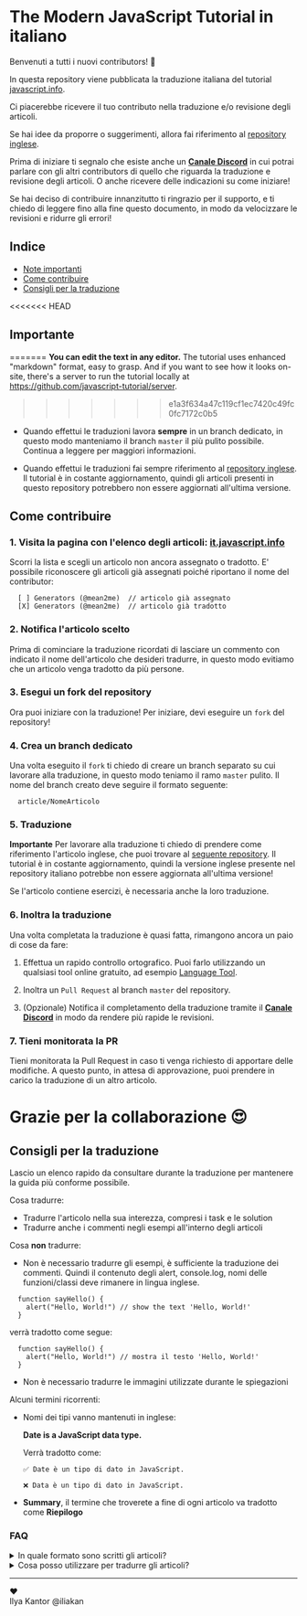 # The Modern JavaScript Tutorial in italiano

Benvenuti a tutti i nuovi contributors! 👋

In questa repository viene pubblicata la traduzione italiana del tutorial [javascript.info](https://javascript.info).

Ci piacerebbe ricevere il tuo contributo nella traduzione e/o revisione degli articoli. 

Se hai idee da proporre o suggerimenti, allora fai riferimento al [repository inglese](https://github.com/javascript-tutorial/en.javascript.info).

Prima di iniziare ti segnalo che esiste anche un **[Canale Discord](https://discord.gg/Dj9P3jCt6K)** in cui potrai parlare con gli altri contributors di quello che riguarda la traduzione e revisione degli articoli. O anche ricevere delle indicazioni su come iniziare!

Se hai deciso di contribuire innanzitutto ti ringrazio per il supporto, e ti chiedo di leggere fino alla fine questo documento, in modo da velocizzare le revisioni e ridurre gli errori!

## Indice
  - [Note importanti](#importante)
  - [Come contribuire](#come-contribuire)
  - [Consigli per la traduzione](#consigli-per-la-traduzione)

<<<<<<< HEAD
## Importante
=======
**You can edit the text in any editor.** The tutorial uses enhanced "markdown" format, easy to grasp. And if you want to see how it looks on-site, there's a server to run the tutorial locally at <https://github.com/javascript-tutorial/server>.
>>>>>>> e1a3f634a47c119cf1ec7420c49fc0fc7172c0b5

- Quando effettui le traduzioni lavora **sempre** in un branch dedicato, in questo modo manteniamo il branch `master` il più pulito possibile. Continua a leggere per maggiori informazioni.

- Quando effettui le traduzioni fai sempre riferimento al [repository inglese](https://github.com/javascript-tutorial/en.javascript.info). Il tutorial è in costante aggiornamento, quindi gli articoli presenti in questo repository potrebbero non essere aggiornati all'ultima versione.

## Come contribuire

### 1. Visita la pagina con l'elenco degli articoli: [it.javascript.info](https://github.com/javascript-tutorial/it.javascript.info/issues/1)

  Scorri la lista e scegli un articolo non ancora assegnato o tradotto. E' possibile riconoscere gli articoli già assegnati poiché riportano il nome del contributor:

  ```
    [ ] Generators (@mean2me)  // articolo già assegnato
    [X] Generators (@mean2me)  // articolo già tradotto
  ```

### 2. Notifica l'articolo scelto

  Prima di cominciare la traduzione ricordati di lasciare un commento con indicato il nome dell'articolo che desideri tradurre, in questo modo evitiamo che un articolo venga tradotto da più persone.

### 3. Esegui un fork del repository

  Ora puoi iniziare con la traduzione! Per iniziare, devi eseguire un `fork` del repository!

### 4. Crea un branch dedicato

  Una volta eseguito il `fork` ti chiedo di creare un branch separato su cui lavorare alla traduzione, in questo modo teniamo il ramo `master` pulito.
  Il nome del branch creato deve seguire il formato seguente:

  ```
    article/NomeArticolo
  ```

### 5. Traduzione

  **Importante**
  Per lavorare alla traduzione ti chiedo di prendere come riferimento l'articolo inglese, che puoi trovare al [seguente repository](https://github.com/javascript-tutorial/en.javascript.info).
  Il tutorial è in costante aggiornamento, quindi la versione inglese presente nel repository italiano potrebbe non essere aggiornata all'ultima versione!

  Se l'articolo contiene esercizi, è necessaria anche la loro traduzione.

### 6. Inoltra la traduzione

  Una volta completata la traduzione è quasi fatta, rimangono ancora un paio di cose da fare:

  1. Effettua un rapido controllo ortografico. Puoi farlo utilizzando un qualsiasi tool online gratuito, ad esempio [Language Tool](https://languagetool.org/).

  2. Inoltra un `Pull Request` al branch `master` del repository.

  3. (Opzionale) Notifica il completamento della traduzione tramite il **[Canale Discord](https://discord.gg/Dj9P3jCt6K)** in modo da rendere più rapide le revisioni.

### 7. Tieni monitorata la PR

  Tieni monitorata la Pull Request in caso ti venga richiesto di apportare delle modifiche.
  A questo punto, in attesa di approvazione, puoi prendere in carico la traduzione di un altro articolo.


# Grazie per la collaborazione 😍

## Consigli per la traduzione
Lascio un elenco rapido da consultare durante la traduzione per mantenere la guida più conforme possibile.

Cosa tradurre:
  - Tradurre l'articolo nella sua interezza, compresi i task e le solution
  - Tradurre anche i commenti negli esempi all'interno degli articoli

Cosa **non** tradurre:
  - Non è necessario tradurre gli esempi, è sufficiente la traduzione dei commenti. Quindi il contenuto degli alert, console.log, nomi delle funzioni/classi deve rimanere in lingua inglese.

  ```
    function sayHello() {
      alert("Hello, World!") // show the text 'Hello, World!'
    }
  ```

  verrà tradotto come segue:

  ```
    function sayHello() {
      alert("Hello, World!") // mostra il testo 'Hello, World!'
    }
  ```

  - Non è necessario tradurre le immagini utilizzate durante le spiegazioni

Alcuni termini ricorrenti:
  - Nomi dei tipi vanno mantenuti in inglese:

      **Date is a JavaScript data type.**

      Verrà tradotto come:
      
        ✅ Date è un tipo di dato in JavaScript.

        ❌ Data è un tipo di dato in JavaScript.
  
  - **Summary**, il termine che troverete a fine di ogni articolo va tradotto come **Riepilogo**

### FAQ

  <details>
    <summary>In quale formato sono scritti gli articoli?</summary>

    Il tutorial segue lo standard testuale "Markdonw", è molto semplice da utilizzare. In ogni caso non vi è richiesto di mettere mano al formato, è sufficiente la traduzione del testo.
  </details>

  <details>
    <summary>Cosa posso utilizzare per tradurre gli articoli?</summary>

    Puoi tradurre gli articoli utilizzando il tool con cui ti tovi più comodo. Puoi farlo direttamente con l'editor di testo intergato di GitHub se ti trovi più a tuo agio.

    L'importante è rispettare le linee guida fornite sopra!
  </details>

---  
♥  
Ilya Kantor @iliakan


